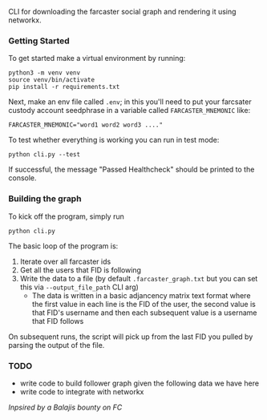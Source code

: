 CLI for downloading the farcaster social graph and rendering it using networkx. 

### Getting Started
To get started make a virtual environment by running:
```
python3 -m venv venv
source venv/bin/activate
pip install -r requirements.txt
```

Next, make an env file called `.env`; in this you'll need to put your farcsater custody account seedphrase in a variable called `FARCASTER_MNEMONIC` like:
```
FARCASTER_MNEMONIC="word1 word2 word3 ...."
```

To test whether everything is working you can run in test mode:
```
python cli.py --test
```

If successful, the message "Passed Healthcheck" should be printed to the console.

### Building the graph
To kick off the program, simply run
```
python cli.py
```

The basic loop of the program is:
1. Iterate over all farcaster ids
2. Get all the users that FID is following
3. Write the data to a file (by default `.farcaster_graph.txt` but you can set this via `--output_file_path` CLI arg)
   - The data is written in a basic adjancency matrix text format where the first value in each line is the FID of the user, the second value is that FID's username and then each subsequent value is a username that FID follows

On subsequent runs, the script will pick up from the last FID you pulled by parsing the output of the file.

### TODO
- write code to build follower graph given the following data we have here
- write code to integrate with networkx

*Inpsired by a Balajis bounty on FC*
